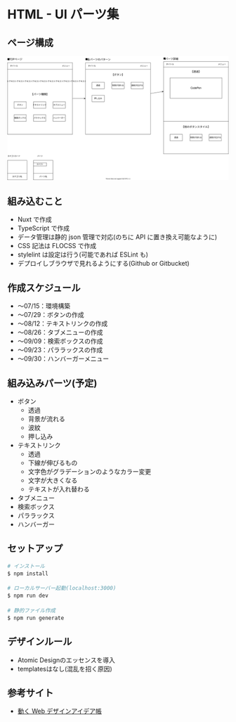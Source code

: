 # HTML - UI パーツ集

## ページ構成

![ページ構成](./static/documents/config.drawio.svg)

## 組み込むこと

- Nuxt で作成
- TypeScript で作成
- データ管理は静的 json 管理で対応(のちに API に置き換え可能なように)
- CSS 記法は FLOCSS で作成
- stylelint は設定は行う(可能であれば ESLint も)
- デプロイしブラウザで見れるようにする(Github or Gitbucket)

## 作成スケジュール

- 〜07/15：環境構築
- 〜07/29：ボタンの作成
- 〜08/12：テキストリンクの作成
- 〜08/26：タブメニューの作成
- 〜09/09：検索ボックスの作成
- 〜09/23：パララックスの作成
- 〜09/30：ハンバーガーメニュー

## 組み込みパーツ(予定)

- ボタン
  - 透過
  - 背景が流れる
  - 波紋
  - 押し込み
- テキストリンク
  - 透過
  - 下線が伸びるもの
  - 文字色がグラデーションのようなカラー変更
  - 文字が大きくなる
  - テキストが入れ替わる
- タブメニュー
- 検索ボックス
- パララックス
- ハンバーガー

## セットアップ

```bash
# インストール
$ npm install

# ローカルサーバー起動(localhost:3000)
$ npm run dev

# 静的ファイル作成
$ npm run generate
```

## デザインルール
* Atomic Designのエッセンスを導入
* templatesはなし(混乱を招く原因)

## 参考サイト

- [動く Web デザインアイデア帳](https://coco-factory.jp/ugokuweb/)
